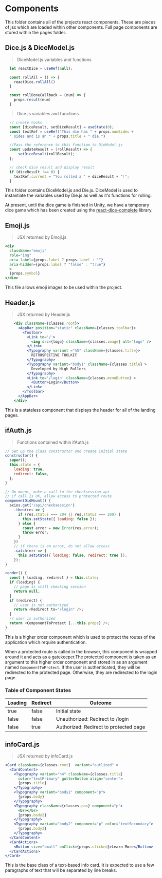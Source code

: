 # Components

This folder contains all of the projects react components. These are pieces of jsx which are loaded within other components. Full page components are stored within the pages folder.

## Dice.js & DiceModel.js

> DiceModel.js variables and functions

```javascript
  let reactDice = useRef(null);

  const rollAll = () => {
    reactDice.rollAll()
  }

  const rollDoneCallback = (num) => {
    props.result(num)
  }
```

> Dice.js variables and functions

```javascript
  // create hooks
  const [diceResult, setDiceResult] = useState(0);
  const textRef = useRef("This die has " + props.numSides + 
  " sides and is an " + props.title + " die.")

  //Pass the reference to this function to DieModel.js
  const updateResult = (rollResult) => {
      setDiceResult(rollResult);
  };

  // check dice result and display result
  if (diceResult !== 0) {
    textRef.current = "You rolled a " + diceResult + "!"; 
  }
```

This folder contains DiceModel.js and Die.js. DiceModel is used to instantiate the variables used by Die.js as well as it's functions for rolling.

<aside class="notice">
At present, until the dice game is finished in Unity, we have a temporary dice game which has been created using the <a href='https://github.com/AdamTyler/react-dice-complete'>react-dice-complete</a> library.
</aside>

## Emoji.js
> JSX returned by Emoji.js

```jsx
<div
  className="emoji"
  role="img"
  aria-label={props.label ? props.label : ""}
  aria-hidden={props.label ? "false" : "true"}
  >
  {props.symbol}
</div>
```
This file allows emoji images to be used within the project.

## Header.js

> JSX returned by Header.js

```jsx
    <div className={classes.root}>
      <AppBar position="static" className={classes.toolbar}>
        <Toolbar>
          <Link to='/'>
            <img src={logo} className={classes.image} alt="logo" />
          </Link> 
          <Typography variant ="h5" className={classes.title}>
            RETROSPECTIVE TOOLKIT
          </Typography>
          <Typography variant="body1" className={classes.title} >
            Developed by High Rollers
          </Typography>
          <Link to='/login' className={classes.menuButton} >
            <Button>Login</Button>
          </Link>
        </Toolbar>
      </AppBar>
    </div>
```

This is a stateless component that displays the header for all of the landing pages.

## ifAuth.js

> Functions contained within ifAuth.js

```javascript
// Set up the class constructor and create initial state
constructor() {
  super();
  this.state = {
    loading: true,
    redirect: false,
  };
}

// On mount, make a call to the checksession api
// if call is OK, allow access to protected route
componentDidMount() {
  axios.get('/api/checksession')
    .then(res => {
      if (res.status === 204 || res.status === 200) {
        this.setState({ loading: false });
      } else {
        const error = new Error(res.error);
        throw error;
      }
    })
    // if there is an error, do not allow access
    .catch(err => {
      this.setState({ loading: false, redirect: true });
    });
}

render() {
  const { loading, redirect } = this.state;
  if (loading) {
    // page is still checking session
    return null;
  }
  if (redirect) {
    // user is not authorized
    return <Redirect to="/login" />;
  }
  // user is authorized
  return <ComponentToProtect {...this.props} />;
}
```
This is a higher order component which is used to protect the routes of the application which require authentication.

When a protected route is called in the browser, this component is wrapped around it and acts as a gatekeeper.The protected component is taken as an argument to this higher order component and stored in as an argument named 
<code>ComponentToProtect</code>. If the user is authenticated, they will be redirected to the protected page. Otherwise, they are redirected to the login page.

### Table of Component States

Loading| Redirect | Outcome
--------- | ------- | -----------
true | false | Initial state
false | false | Unauthorized: Redirect to /login
false | true | Authorized: Redirect to protected page

## infoCard.js

> JSX returned by infoCard.js

```jsx
<Card className={classes.root}  variant="outlined" >
  <CardContent>
    <Typography variant="h4" className={classes.title} 
      color="textPrimary" gutterBottom align="center">
      {props.title}
    </Typography>
    <Typography variant="body1" component="p">
      {props.body}
    </Typography>
    <Typography className={classes.pos} component="p">
      <br></br>
      {props.body2}
    </Typography>
    <Typography variant="body2" component="p" color="textSecondary">
      {props.body3}
    </Typography>
  </CardContent>
  <CardActions>
    <Button size="small" onClick={props.clicked}>Learn More</Button>
  </CardActions>
</Card>
```

This is the base class of a text-based info card. It is expected to use a few paragraphs of text that will be separated by line breaks.